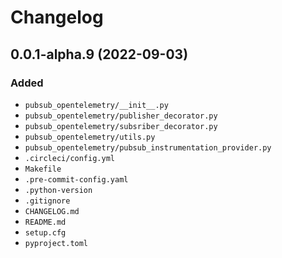 # Changelog

## 0.0.1-alpha.9 (2022-09-03)
### Added
* `pubsub_opentelemetry/__init__.py`
* `pubsub_opentelemetry/publisher_decorator.py`
* `pubsub_opentelemetry/subsriber_decorator.py`
* `pubsub_opentelemetry/utils.py`
* `pubsub_opentelemetry/pubsub_instrumentation_provider.py`
* `.circleci/config.yml`
* `Makefile`
* `.pre-commit-config.yaml`
* `.python-version`
* `.gitignore`
* `CHANGELOG.md`
* `README.md`
* `setup.cfg`
* `pyproject.toml`
